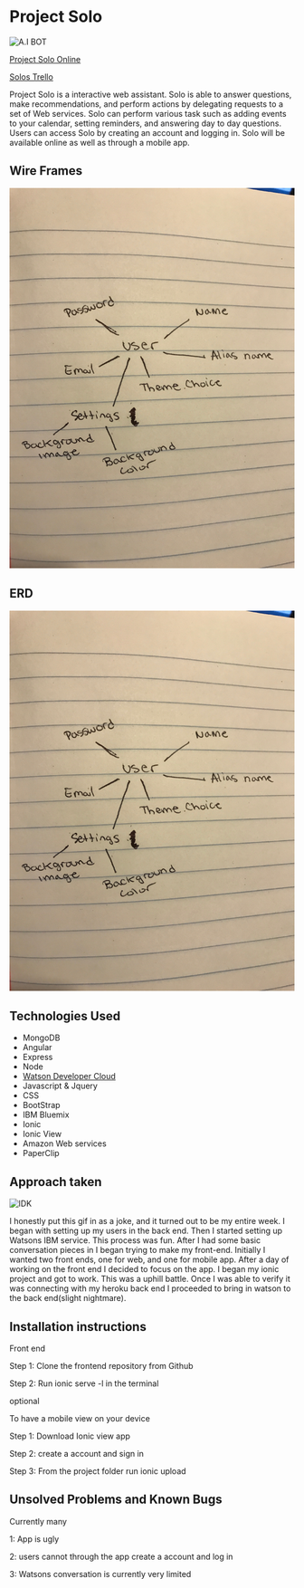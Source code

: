 # Project Solo
![A.I BOT](https://media.giphy.com/media/op9A3Z4Ox7XwY/giphy.gif)

[Project Solo Online](#)

[Solos Trello](https://trello.com/b/XxwADJRH/solo)

Project Solo is a interactive web assistant. Solo is able to answer questions, make recommendations, and perform actions by delegating requests to a set of Web services. Solo can perform various task such as adding events to your calendar, setting reminders, and answering day to day questions. Users can access Solo by creating an account and logging in. Solo will be available online as well as through a mobile app.

## Wire Frames
![frames](https://github.com/theamazingmrb/projectSolo/blob/master/assets/File_000%20(2).jpeg?raw=true)

## ERD
![erd](https://github.com/theamazingmrb/projectSolo/blob/master/assets/File_000%20(2).jpeg?raw=true)

## Technologies Used

- MongoDB
- Angular
- Express
- Node
- [Watson Developer Cloud](https://www.ibm.com/watson/developercloud/doc/index.html)
- Javascript & Jquery
- CSS
- BootStrap
- IBM Bluemix
- Ionic
- Ionic View
- Amazon Web services
- PaperClip

## Approach taken
![IDK](https://media.giphy.com/media/104vPBH8buV9vy/giphy.gif)

I honestly put this gif in as a joke, and it turned out to be my entire week. I began with setting up my users in the back end. Then I started setting up Watsons IBM service. This process was fun. After I had some basic conversation pieces in I began trying to make my front-end. Initially I wanted two front ends, one for web, and one for mobile app. After a day of working on the front end I decided to focus on the app. I began my ionic project and got to work. This was a uphill battle. Once I was able to verify it was connecting with my heroku back end I proceeded to bring in watson to the back end(slight nightmare).

## Installation instructions

Front end

Step 1: Clone the frontend repository from Github

Step 2: Run ionic serve -l in the terminal

optional

To have a mobile view on your device

Step 1: Download Ionic view app

Step 2: create a account and sign in

Step 3: From the project folder run ionic upload

## Unsolved Problems and Known Bugs

Currently many

1: App is ugly

2: users cannot through the app create a account and log in

3: Watsons conversation is currently very limited
